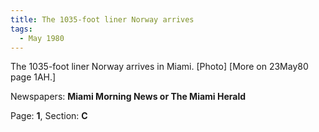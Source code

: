 ```yaml
---  
title: The 1035-foot liner Norway arrives  
tags:  
  - May 1980  
---  
```

  
The 1035-foot liner Norway arrives in Miami. [Photo] [More on 23May80 page 1AH.]  
  
Newspapers: **Miami Morning News or The Miami Herald**  
  
Page: **1**, Section: **C** 
